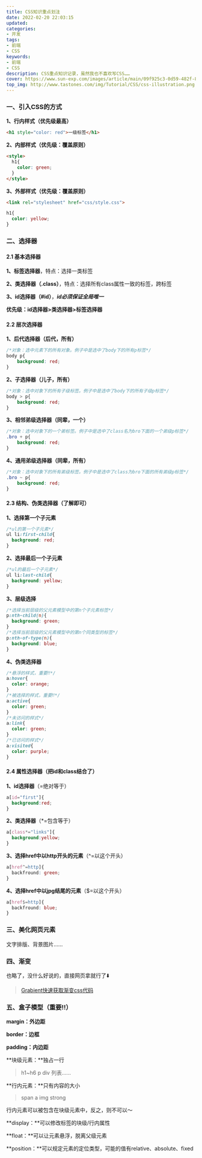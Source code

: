 ```yaml
---
title: CSS知识重点划注
date: 2022-02-20 22:03:15
updated:
categories: 
- 开发
tags: 
- 前端
- CSS
keywords:
- 前端
- CSS
description: CSS重点知识记录，虽然我也不喜欢写CSS……
cover: https://www.sun-exp.com/images/article/main/09f925c3-0d59-482f-8374-49a402ce461b.png
top_img: http://www.tastones.com/img/Tutorial/CSS/css-illustration.png
---
```


### 一、引入CSS的方式

**1、行内样式（优先级最高）**

```html
<h1 style="color: red">一级标签</h1>
```

**2、内部样式（优先级：覆盖原则）**

```html
<style>
  h1{
    color: green;
  }
</style>
```

**3、外部样式（优先级：覆盖原则）**

```html
<link rel="stylesheet" href="css/style.css">
```

```css
h1{
  color: yellow;
}
```

### 二、选择器

#### 2.1 基本选择器

**1、标签选择器**，特点：选择一类标签

**2、类选择器（.class）**，特点：选择所有class属性一致的标签，跨标签

**3、id选择器（#id）**，***id必须保证全局唯一***

**优先级：id选择器>类选择器>标签选择器**

#### 2.2 层次选择器

**1、后代选择器（后代，所有）**

```css
/*对象：选中元素下的所有对象。例子中是选中了body下的所有p标签*/
body p{
	background: red;
}
```

**2、子选择器（儿子，所有）**

```css
/*对象：选中对象下的所有子级标签。例子中是选中了body下的所有子级p标签*/
body > p{
	background: red;
}
```

**3、相邻弟级选择器（同辈，一个）**

```css
/*对象：选中对象下的一个弟标签。例子中是选中了class名为bro下面的一个弟级p标签*/
.bro + p{
	background: red;
}
```

**4、通用弟级选择器（同辈，所有）**

```css
/*对象：选中对象下的所有弟级标签。例子中是选中了class为bro下面的所有弟级p标签*/
.bro ~ p{
	background: red;
}
```

#### 2.3 结构、伪类选择器（了解即可）

**1、选择第一个子元素**

```css
/*ul的第一个子元素*/
ul li:first-child{
  background: red;
}
```

**2、选择最后一个子元素**

```css
/*ul的最后一个子元素*/
ul li:last-child{
  background: yellow;
}
```

**3、层级选择**

```css
/*选择当前层级的父元素模型中的第n个子元素标签*/
p:nth-child(n){
  background: green;
}
/*选择当前层级的父元素模型中的第n个同类型的标签*/
p:nth-of-type(n){
  background: blue;
}
```

**4、伪类选择器**

```css
/*悬浮的样式，重要‼️*/
a:hover{
  color: orange;
}
/*被选择的样式，重要‼️*/
a:active{
  color: green;
}
/*未访问的样式*/
a:link{
  color: green;
}
/*已访问的样式*/
a:visited{
  color: purple;
}
```

#### 2.4 属性选择器（把id和class结合了）

**1、id选择器**（=绝对等于）

```css
a[id="first"]{
  background:red;
}
```

**2、类选择器**（*=包含等于）

```css
a[class*="links"]{
  background:yellow;
}
```

**3、选择href中以http开头的元素**（^=以这个开头）

```css
a[href^=http]{
  backfround: green;
}
```

**4、选择href中以jpg结尾的元素**（$=以这个开头）

```css
a[href$=http]{
  backfround: blue;
}
```

### 三、美化网页元素

文字排版、背景图片……

### 四、渐变

也略了，没什么好说的，直接网页拿就行了⬇️

> [Grabient快速获取渐变css代码](https://www.grabient.com/)

### 五、盒子模型（重要‼️）

**margin：外边距**

**border：边框**

**padding：内边距**

**块级元素：**独占一行

> h1~h6     p     div     列表……

**行内元素：**只有内容的大小

> span     a     img    strong

行内元素可以被包含在块级元素中，反之，则不可以～

**display：**可以修改标签的块级/行内属性

**float：**可以让元素悬浮，脱离父级元素

**position：**可以规定元素的定位类型，可能的值有relative、absolute、fixed
